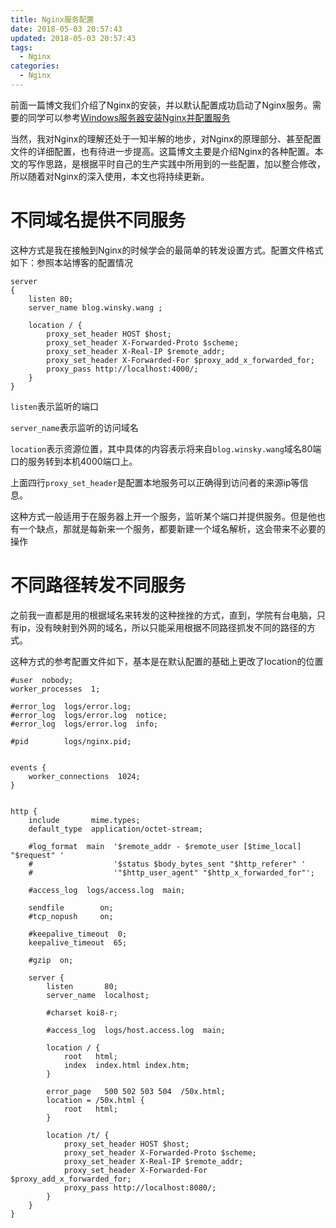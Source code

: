 ```yaml
---
title: Nginx服务配置
date: 2018-05-03 20:57:43
updated: 2018-05-03 20:57:43
tags:
  - Nginx
categories: 
  - Nginx
---
```

前面一篇博文我们介绍了Nginx的安装，并以默认配置成功启动了Nginx服务。需要的同学可以参考[Windows服务器安装Nginx并配置服务][1]

当然，我对Nginx的理解还处于一知半解的地步，对Nginx的原理部分、甚至配置文件的详细配置，也有待进一步提高。这篇博文主要是介绍Nginx的各种配置。本文的写作思路，是根据平时自己的生产实践中所用到的一些配置，加以整合修改，所以随着对Nginx的深入使用，本文也将持续更新。

<!-- more -->

# 不同域名提供不同服务
这种方式是我在接触到Nginx的时候学会的最简单的转发设置方式。配置文件格式如下：参照本站博客的配置情况
```
server
{
    listen 80;
    server_name blog.winsky.wang ;

    location / {
        proxy_set_header HOST $host;
        proxy_set_header X-Forwarded-Proto $scheme;
		proxy_set_header X-Real-IP $remote_addr;
		proxy_set_header X-Forwarded-For $proxy_add_x_forwarded_for;
        proxy_pass http://localhost:4000/;
    }
}
```
`listen`表示监听的端口

`server_name`表示监听的访问域名

`location`表示资源位置，其中具体的内容表示将来自`blog.winsky.wang`域名80端口的服务转到本机4000端口上。

上面四行`proxy_set_header`是配置本地服务可以正确得到访问者的来源ip等信息。

这种方式一般适用于在服务器上开一个服务，监听某个端口并提供服务。但是他也有一个缺点，那就是每新来一个服务，都要新建一个域名解析，这会带来不必要的操作

# 不同路径转发不同服务
之前我一直都是用的根据域名来转发的这种挫挫的方式，直到，学院有台电脑，只有ip，没有映射到外网的域名，所以只能采用根据不同路径抓发不同的路径的方式。

这种方式的参考配置文件如下，基本是在默认配置的基础上更改了location的位置
```
#user  nobody;
worker_processes  1;

#error_log  logs/error.log;
#error_log  logs/error.log  notice;
#error_log  logs/error.log  info;

#pid        logs/nginx.pid;


events {
    worker_connections  1024;
}


http {
    include       mime.types;
    default_type  application/octet-stream;

    #log_format  main  '$remote_addr - $remote_user [$time_local] "$request" '
    #                  '$status $body_bytes_sent "$http_referer" '
    #                  '"$http_user_agent" "$http_x_forwarded_for"';

    #access_log  logs/access.log  main;

    sendfile        on;
    #tcp_nopush     on;

    #keepalive_timeout  0;
    keepalive_timeout  65;

    #gzip  on;

    server {
        listen       80;
        server_name  localhost;

        #charset koi8-r;

        #access_log  logs/host.access.log  main;

        location / {
            root   html;
            index  index.html index.htm;
        }

        error_page   500 502 503 504  /50x.html;
        location = /50x.html {
            root   html;
        }

		location /t/ {
			proxy_set_header HOST $host;
			proxy_set_header X-Forwarded-Proto $scheme;
			proxy_set_header X-Real-IP $remote_addr;
			proxy_set_header X-Forwarded-For $proxy_add_x_forwarded_for;
			proxy_pass http://localhost:8080/;
		}
    }
}
```

[1]: https://blog.winsky.wang/Windows/将自己的程序配置成Windows服务/ "Windows服务器安装Nginx并配置服务"